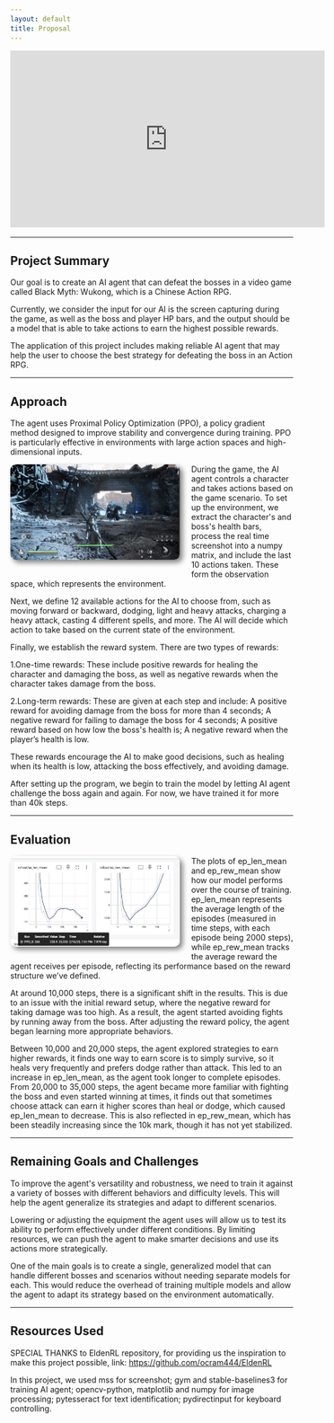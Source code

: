 ```yaml
---
layout: default
title: Proposal
---
```


<iframe width="560" height="315" src="https://www.youtube.com/embed/QfKq2T2C9PI" frameborder="0" allowfullscreen></iframe>

<hr>

## Project Summary
Our goal is to create an AI agent that can defeat the bosses in a video game called Black Myth: Wukong, which is a Chinese Action RPG. 

Currently, we consider the input for our AI is the screen capturing during the game, as well as the boss and player HP bars, and the output should be a model that is able to take actions to earn the highest possible rewards.

The application of this project includes making reliable AI agent that may help the user to choose the best strategy for defeating the boss in an Action RPG.

<hr>

## Approach
The agent uses Proximal Policy Optimization (PPO), a policy gradient method designed to improve stability and convergence during training. PPO is particularly effective in environments with large action spaces and high-dimensional inputs.

<img src="images/hp_bars.jpg" alt="Description" style="max-width:60%; height:auto; max-height:200px; display:block; float:left; border-radius:10px; margin-right: 20px; margin-bottom:20px; box-shadow:5px 5px 10px gray;">

During the game, the AI agent controls a character and takes actions based on the game scenario. To set up the environment, we extract the character's and boss's health bars, process the real time screenshot into a numpy matrix, and include the last 10 actions taken. These form the observation space, which represents the environment.

Next, we define 12 available actions for the AI to choose from, such as moving forward or backward, dodging, light and heavy attacks, charging a heavy attack, casting 4 different spells, and more. The AI will decide which action to take based on the current state of the environment.

Finally, we establish the reward system. There are two types of rewards:

1.One-time rewards: These include positive rewards for healing the character and damaging the boss, as well as negative rewards when the character takes damage from the boss.

2.Long-term rewards: These are given at each step and include:
A positive reward for avoiding damage from the boss for more than 4 seconds;
A negative reward for failing to damage the boss for 4 seconds;
A positive reward based on how low the boss's health is;
A negative reward when the player’s health is low.

These rewards encourage the AI to make good decisions, such as healing when its health is low, attacking the boss effectively, and avoiding damage.

After setting up the program, we begin to train the model by letting AI agent challenge the boss again and again. For now, we have trained it for more than 40k steps.

<hr>

## Evaluation
<img src="images/logs_status_shigandang.jpg" alt="Description" style="max-width:60%; height:auto; max-height:200px; display:block; float:left; border-radius:10px; margin-right: 20px; margin-bottom:20px; box-shadow:5px 5px 10px gray;">

The plots of ep_len_mean and ep_rew_mean show how our model performs over the course of training. ep_len_mean represents the average length of the episodes (measured in time steps, with each episode being 2000 steps), while ep_rew_mean tracks the average reward the agent receives per episode, reflecting its performance based on the reward structure we’ve defined.

At around 10,000 steps, there is a significant shift in the results. This is due to an issue with the initial reward setup, where the negative reward for taking damage was too high. As a result, the agent started avoiding fights by running away from the boss. After adjusting the reward policy, the agent began learning more appropriate behaviors.

Between 10,000 and 20,000 steps, the agent explored strategies to earn higher rewards, it finds one way to earn score is to simply survive, so it heals very frequently and prefers dodge rather than attack. This led to an increase in ep_len_mean, as the agent took longer to complete episodes. From 20,000 to 35,000 steps, the agent became more familiar with fighting the boss and even started winning at times, it finds out that sometimes choose attack can earn it higher scores than heal or dodge, which caused ep_len_mean to decrease. This is also reflected in ep_rew_mean, which has been steadily increasing since the 10k mark, though it has not yet stabilized.

<hr>

## Remaining Goals and Challenges
To improve the agent's versatility and robustness, we need to train it against a variety of bosses with different behaviors and difficulty levels. This will help the agent generalize its strategies and adapt to different scenarios.

Lowering or adjusting the equipment the agent uses will allow us to test its ability to perform effectively under different conditions. By limiting resources, we can push the agent to make smarter decisions and use its actions more strategically.

One of the main goals is to create a single, generalized model that can handle different bosses and scenarios without needing separate models for each. This would reduce the overhead of training multiple models and allow the agent to adapt its strategy based on the environment automatically.

<hr>

## Resources Used
SPECIAL THANKS to EldenRL repository, for providing us the inspiration to make this project possible, link: https://github.com/ocram444/EldenRL

In this project, we used mss for screenshot; gym and stable-baselines3 for training AI agent; opencv-python, matplotlib and numpy for image processing; pytesseract for text identification; pydirectinput for keyboard controlling.
